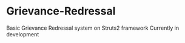 # Grievance-Redressal
Basic Grievance Redressal system on Struts2 framework
Currently in development

